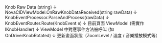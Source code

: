 Knob Raw Data (string)
        ↓
NovaCIDViewModel.OnRawKnobDataReceived(string rawData)
        ↓
KnobEventProcessor.ParseAndProcess(rawData)
        ↓
KnobEventRouter.Route(KnobEvent e)
        ↓
目前頁面 ViewModel (需實作 IKnobHandler)
        ↓
ViewModel 中對應事件方法被呼叫 (如 OnDriverKnobRotated)
        ↓
更新畫面狀態（ZoomLevel / 溫度 / 音樂播放模式等）